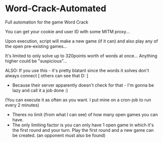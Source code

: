 # Word-Crack-Automated
Full automation for the game Word Crack

You can get your cookie and user ID with some MITM proxy...

Upon execution, script will make a new game (if it can) and also play any of the open pre-existing games...

It's limited to only solve up to 320points worth of words at once... Anything higher could be "suspicious"...

ALSO: If you use this - it's pretty blatant since the words it solves don't always connect [ others can see that D: ]
 - Because their server apparently doesn't check for that - I'm gonna be lazy and call it a job done :)


(You can execute it as often as you want. I put mine on a cron-job to run every 2 minutes)
 - Theres no limit (from what I can see) of how many open games you can have.
 - The only limiting factor is you can only have 1 open game in which it's the first round and your turn. Play the first round and a new game can be created. (an opponent must also be found)
